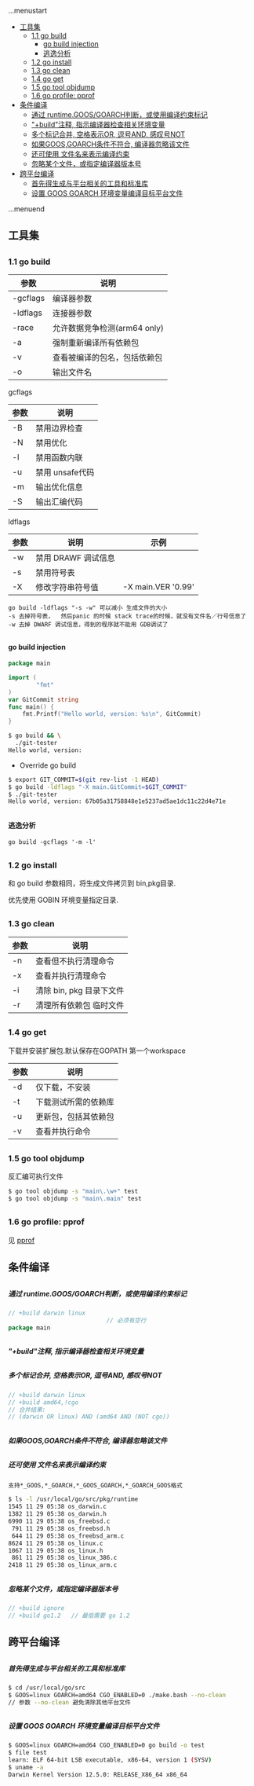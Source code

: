 ...menustart

- [工具集](#d1f4a2ca5ebae356829301a14367e0e6)
    - [1.1 go build](#5cb3fbe2f5c14eaeec65da239fb2278b)
        - [go build injection](#dc4c1d9510e06b1f42e03832e216b351)
        - [逃逸分析](#39e51e767418357eef4ac9bcb4330f50)
    - [1.2 go install](#bfae2838680a32e56e245ff108957b89)
    - [1.3 go clean](#a0d272d3a24a7f1986e0fa7bafb8a59d)
    - [1.4 go get](#467396f90a34e7517a6fe191507ebab1)
    - [1.5 go tool objdump](#10dff3e07c4de7491ca41d3f3d6a7968)
    - [1.6 go profile: pprof](#97696a7ea989ac7decac2e8be29a04f7)
- [条件编译](#b19e1a4d4f517ccccc8fd5d402c438f9)
    - [通过 runtime.GOOS/GOARCH判断，或使用编译约束标记](#7fb897f760321cdc29a25ac77a31a041)
    - ["+build"注释, 指示编译器检查相关环境变量](#e4ee5701df42dfb4c09086d79e67d9f6)
    - [多个标记合并, 空格表示OR, 逗号AND, 感叹号NOT](#30ef583d7ef62bad4751c8e2e7299f50)
    - [如果GOOS,GOARCH条件不符合, 编译器忽略该文件](#ba18359c8922124ddf4b2ffbdad4b1d3)
    - [还可使用 文件名来表示编译约束](#e6bd662653ba70b565a32d84722fd015)
    - [忽略某个文件，或指定编译器版本号](#5c0242163713cc576762cc92f3c5e625)
- [跨平台编译](#9f4c95c3ac51945acde06a53ffa196bd)
    - [首先得生成与平台相关的工具和标准库](#6aa488bb375a987c2f85c02db3220422)
    - [设置 GOOS GOARCH 环境变量编译目标平台文件](#0457f03fb15cf964e191b590da30f15e)

...menuend


<h2 id="d1f4a2ca5ebae356829301a14367e0e6"></h2>


## 工具集

<h2 id="5cb3fbe2f5c14eaeec65da239fb2278b"></h2>


### 1.1 go build


参数 |  说明 
--- |   --- 
-gcflags | 编译器参数 
-ldflags    |   连接器参数
-race | 允许数据竞争检测(arm64 only) 
-a  |   强制重新编译所有依赖包
-v  |   查看被编译的包名，包括依赖包   
-o  |   输出文件名 

gcflags

参数 |  说明 
--- |   --- 
-B  |   禁用边界检查 
-N  |   禁用优化
-l  |   禁用函数内联
-u  |   禁用 unsafe代码
-m  |   输出优化信息
-S  |   输出汇编代码


ldflags

参数 |  说明 | 示例
--- |   ---     |   ---
-w  |   禁用 DRAWF 调试信息
-s  |   禁用符号表
-X  |   修改字符串符号值    |   -X main.VER '0.99'


    go build -ldflags "-s -w" 可以减小 生成文件的大小
    -s 去掉符号表，  然后panic 的时候 stack trace的时候，就没有文件名／行号信息了
    -w 去掉 DWARF 调试信息，得到的程序就不能用 GDB调试了


<h2 id="dc4c1d9510e06b1f42e03832e216b351"></h2>


#### go build injection

```go
package main

import (
        "fmt"
)
var GitCommit string
func main() {
    fmt.Printf("Hello world, version: %s\n", GitCommit)
}
```

```bash
$ go build && \
  ./git-tester
Hello world, version:
```

 - Override go build

```bash
$ export GIT_COMMIT=$(git rev-list -1 HEAD)
$ go build -ldflags "-X main.GitCommit=$GIT_COMMIT"
$ ./git-tester
Hello world, version: 67b05a31758848e1e5237ad5ae1dc11c22d4e71e
```

<h2 id="39e51e767418357eef4ac9bcb4330f50"></h2>


#### 逃逸分析

```
go build -gcflags '-m -l'
```



<h2 id="bfae2838680a32e56e245ff108957b89"></h2>


### 1.2 go install

和 go build 参数相同，将生成文件拷贝到 bin,pkg目录.

优先使用 GOBIN 环境变量指定目录.

<h2 id="a0d272d3a24a7f1986e0fa7bafb8a59d"></h2>


### 1.3 go clean

参数 |  说明 
--- |   --- 
-n  | 查看但不执行清理命令
-x  | 查看并执行清理命令
-i  |   清除 bin, pkg 目录下文件
-r  |   清理所有依赖包 临时文件 


<h2 id="467396f90a34e7517a6fe191507ebab1"></h2>


### 1.4 go get

下载并安装扩展包.默认保存在GOPATH 第一个workspace

参数 |  说明 
--- |   --- 
-d  |   仅下载，不安装
-t  |   下载测试所需的依赖库
-u  |   更新包，包括其依赖包
-v  |   查看并执行命令


<h2 id="10dff3e07c4de7491ca41d3f3d6a7968"></h2>


### 1.5 go tool objdump

反汇编可执行文件

```bash
$ go tool objdump -s "main\.\w+" test
$ go tool objdump -s "main\.main" test
```


<h2 id="97696a7ea989ac7decac2e8be29a04f7"></h2>


### 1.6 go profile: pprof

见 [pprof](golang_pprof.md)


<h2 id="b19e1a4d4f517ccccc8fd5d402c438f9"></h2>


## 条件编译

<h2 id="7fb897f760321cdc29a25ac77a31a041"></h2>


##### 通过 runtime.GOOS/GOARCH判断，或使用编译约束标记

```go
// +build darwin linux
                            // 必须有空行
package main
```

<h2 id="e4ee5701df42dfb4c09086d79e67d9f6"></h2>


##### "+build"注释, 指示编译器检查相关环境变量

<h2 id="30ef583d7ef62bad4751c8e2e7299f50"></h2>


##### 多个标记合并, 空格表示OR, 逗号AND, 感叹号NOT

```go
// +build darwin linux
// +build amd64,!cgo
// 合并结果:
// (darwin OR linux) AND (amd64 AND (NOT cgo))
```

<h2 id="ba18359c8922124ddf4b2ffbdad4b1d3"></h2>


##### 如果GOOS,GOARCH条件不符合, 编译器忽略该文件

<h2 id="e6bd662653ba70b565a32d84722fd015"></h2>


##### 还可使用 文件名来表示编译约束

    支持*_GOOS,*_GOARCH,*_GOOS_GOARCH,*_GOARCH_GOOS格式

```bash
$ ls -l /usr/local/go/src/pkg/runtime
1545 11 29 05:38 os_darwin.c
1382 11 29 05:38 os_darwin.h
6990 11 29 05:38 os_freebsd.c
 791 11 29 05:38 os_freebsd.h
 644 11 29 05:38 os_freebsd_arm.c
8624 11 29 05:38 os_linux.c
1067 11 29 05:38 os_linux.h
 861 11 29 05:38 os_linux_386.c
2418 11 29 05:38 os_linux_arm.c
```

<h2 id="5c0242163713cc576762cc92f3c5e625"></h2>


##### 忽略某个文件，或指定编译器版本号

```go
// +build ignore
// +build go1.2   // 最低需要 go 1.2
```

<h2 id="9f4c95c3ac51945acde06a53ffa196bd"></h2>


## 跨平台编译

<h2 id="6aa488bb375a987c2f85c02db3220422"></h2>


##### 首先得生成与平台相关的工具和标准库

```bash
$ cd /usr/local/go/src
$ GOOS=linux GOARCH=amd64 CGO_ENABLED=0 ./make.bash --no-clean
// 参数 --no-clean 避免清除其他平台文件
```

<h2 id="0457f03fb15cf964e191b590da30f15e"></h2>


##### 设置 GOOS GOARCH 环境变量编译目标平台文件

```bash
$ GOOS=linux GOARCH=amd64 CGO_ENABLED=0 go build -o test
$ file test
learn: ELF 64-bit LSB executable, x86-64, version 1 (SYSV)
$ uname -a
Darwin Kernel Version 12.5.0: RELEASE_X86_64 x86_64
```




